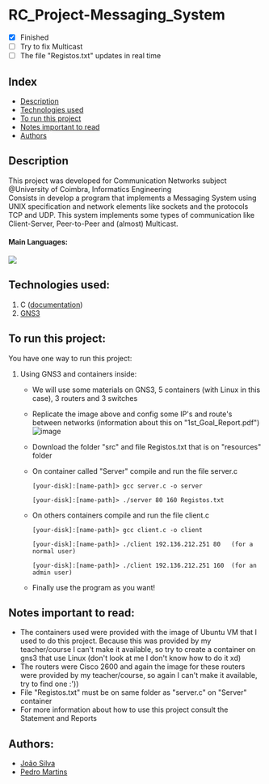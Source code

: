 # RC_Project-Messaging_System

- [x] Finished
- [ ] Try to fix Multicast
- [ ] The file "Registos.txt" updates in real time

## Index
- [Description](#description)
- [Technologies used](#technologies-used)
- [To run this project](#to-run-this-project)
- [Notes important to read](#notes-important-to-read)
- [Authors](#authors)

## Description
This project was developed for Communication Networks subject @University of Coimbra, Informatics Engineering <br>
Consists in develop a program that implements a Messaging System using UNIX specification and network elements like sockets and the protocols TCP and UDP. This system implements some types of communication like Client-Server, Peer-to-Peer and (almost) Multicast.

#### Main Languages:
![](https://img.shields.io/badge/-C-333333?style=flat&logo=C%2B%2B&logoColor=5459E2) 

## Technologies used:
1. C ([documentation](https://devdocs.io/c/))
2. [GNS3](https://www.gns3.com/software/download)

## To run this project:
You have one way to run this project:
1. Using GNS3 and containers inside:
    * We will use some materials on GNS3, 5 containers (with Linux in this case), 3 routers and 3 switches
    * Replicate the image above and config some IP's and route's between networks (information about this on "1st_Goal_Report.pdf")
      ![image](https://i.imgur.com/f0r67j7.png)
    * Download the folder "src" and file Registos.txt that is on "resources" folder
    * On container called "Server" compile and run the file server.c
      ```shellscript
      [your-disk]:[name-path]> gcc server.c -o server
      ```
      ```shellscript 
      [your-disk]:[name-path]> ./server 80 160 Registos.txt
      ```
    * On others containers compile and run the file client.c
      ```shellscript
      [your-disk]:[name-path]> gcc client.c -o client
      ```
      ```shellscript 
      [your-disk]:[name-path]> ./client 192.136.212.251 80   (for a normal user)
      ```
      
      ```shellscript 
      [your-disk]:[name-path]> ./client 192.136.212.251 160  (for an admin user)
      ```
    * Finally use the program as you want!

## Notes important to read:
- The containers used were provided with the image of Ubuntu VM that I used to do this project. Because this was provided by my teacher/course I can't make it available, so try to create a container on gns3 that use Linux (don't look at me I don't know how to do it xd)
- The routers were Cisco 2600 and again the image for these routers were provided by my teacher/course, so again I can't make it available, try to find one :'))
- File "Registos.txt" must be on same folder as "server.c" on "Server" container
- For more information about how to use this project consult the Statement and Reports

## Authors:
- [João Silva](https://github.com/joaosilva21)
- [Pedro Martins](https://github.com/PedroMartinsUC)
